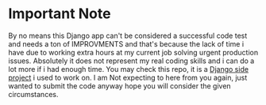 # Important Note 

By no means this Django app can't be considered a successful code test and needs a ton of IMPROVMENTS and that's because the lack of time i have due to working extra hours at my current job solving urgent production issues. Absolutely it does not represent my real coding skills and i can do a lot more if i had enough time. You may check this repo, it is a [Django side project](https://github.com/Ba7er/online-shop) i used to work on. I am Not expecting to here from you again, just wanted to submit the code anyway hope you will consider the given circumstances. 
